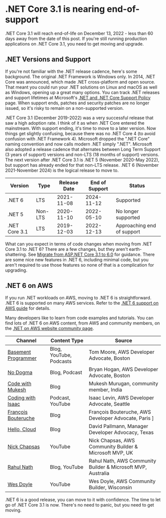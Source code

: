 # .NET Core 3.1 is nearing end-of-support

.NET Core 3.1 will reach end-of-life on December 13, 2022 - less than 60 days away from the date of this post. If you're still running production applications on .NET Core 3.1, you need to get moving and upgrade.

## .NET Versions and Support

If you're not familiar with the .NET release cadence, here's some background. The original .NET Framework is Windows only. In 2014, .NET Core was announced, which made .NET cross-platform and open source. That meant you could run your .NET solutions on Linux and macOS as well as Windows, opening up a great many options. You can track .NET releases and support lifetimes at Microsoft's [.NET and .NET Core Support Policy](https://dotnet.microsoft.com/en-us/platform/support/policy/dotnet-core) page. When support ends, patches and security patches are no longer issued, so it's risky to remain on a non-supported version.

.NET Core 3.1 (December 2019-2022) was a very successful release that saw a high adoption rate. I think of it as when .NET Core entered the mainstream. With support ending, it's time to move to a later version. Now things get slightly confusing, because there was no .NET Core 4 (to avoid confusion with .NET Framework 4). Microsoft dropped the ".NET Core" naming convention and now calls modern .NET simply ".NET". Microsoft also adopted a release cadence that alternates between Long Term Support (3 years of support) versions and non-LTS (18 months of support) versions. The next version after .NET Core 3.1 is .NET 5 (November 2020-May 2022), but support has already ended for that non-LTS release. .NET 6 (November 2021-November 2024) is the logical release to move to.

| Version | Type | Release Date | End of Support | Status |
| -------- | ----- | ------ | ------ | ----- |
| .NET 6 | LTS | 2021-11-08 | 2024-11-12 | Supported |
| .NET 5 | Non-LTS | 2020-11-10 | 2022-05-10 | No longer supported |
| .NET Core 3.1 | LTS | 2019-12-03 | 2022-12-13 | Approaching end of support |

What can you expect in terms of code changes when moving from .NET Core 3.1 to .NET 6? There are a few changes, but they aren't earth-shattering. See [Migrate from ASP.NET Core 3.1 to 6.0](https://learn.microsoft.com/en-us/aspnet/core/migration/31-to-60?view=aspnetcore-6.0&tabs=visual-studio) for guidance. There are some nice new features in .NET 6, including minimal code, but you aren't required to use those features so none of that is a complication for upgrading.

## .NET 6 on AWS

If you run .NET workloads on AWS, moving to .NET 6 is straightforward. .NET 6 is supported on many AWS services. Refer to the [.NET 6 support on AWS guide](https://github.com/aws-samples/aws-net-guides/tree/master/RuntimeSupport/dotnet6) for details.

Many developers like to learn from code examples and tutorials. You can find lots of .NET 6 on AWS content, from AWS and community members, on the [.NET on AWS website community page](https://aws.amazon.com/developer/language/net/net-community/). 

| Channel | Content Type | Source |
|  ---- | ---- | ---- |
| [Basement Programmer](https://www.basementprogrammer.com/) | Blog, YouTube, Podcasts | Tom Moore, AWS Developer Advocate, Boston |
| [No Dogma](http://nodogmablog.bryanhogan.net/tag/aws/) | Blog, Podcast | Bryan Hogan, AWS Developer Advocate, Boston |
| [Code with Mukesh](https://codewithmukesh.com/blog/category/aws/) | Blog | Mukesh Murugan, community member, India |
| [Coding with Isaac](https://www.youtube.com/user/levini) | Podcast, YouTube | Isaac Levin, AWS Developer Advocate, Seattle |
| [François Bouteruche](https://fbouteruche.medium.com/) | Blog | François Bouteruche, AWS Developer Advocate, Paris ]
| [Hello, Cloud](https://davidpallmann.hashnode.dev/series/hello-cloud) | Blog | David Pallmann, Manager Developer Advocacy, Texas |
| [Nick Chapsas](https://www.youtube.com/playlist?list=PLUOequmGnXxOjsai24V-Ig0ZyEN_i9POx) | YouTube | Nick Chapsas, AWS Community Builder & Microsoft MVP, UK |
| [Rahul Nath](https://www.rahulpnath.com) | Blog, YouTube | Rahul Nath, AWS Community Builder & Microsoft MVP, Australia | 
| [Wes Doyle](https://www.youtube.com/playlist?list=PL3_YUnRN3UhgFuTi043IZlZkO2tD5gbqH) | YouTube | Wes Doyle, AWS Community Builder, Wisconsin |

.NET 6 is a good release, you can move to it with confidence. The time to let go of .NET Core 3.1 is now. There's no need to panic, but you need to get moving.